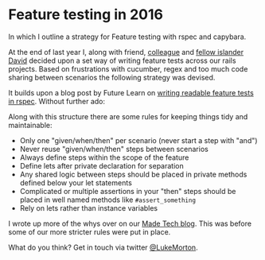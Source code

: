 # Feature testing in 2016

In which I outline a strategy for Feature testing with rspec and capybara.

At the end of last year I, along with friend, [colleague](https://www.madetech.com) and [fellow islander](http://theisland.io)
[David](http://twitter.com/davidwinter) decided upon a set way of writing
feature tests across our rails projects. Based on frustrations with cucumber,
regex and too much code sharing between scenarios the following strategy was
devised.

It builds upon a blog post by Future Learn on
[writing readable feature tests in rspec](https://about.futurelearn.com/blog/how-we-write-readable-feature-tests-with-rspec/). Without further ado:

<script src="https://gist.github.com/lukemorton/6f56ef24dea0516803be.js"></script>

Along with this structure there are some rules for keeping things tidy and
maintainable:

 - Only one "given/when/then" per scenario (never start a step with "and")
 - Never reuse "given/when/then" steps between scenarios
 - Always define steps within the scope of the feature
 - Define lets after private declaration for separation
 - Any shared logic between steps should be placed in private methods defined
   below your let statements
 - Complicated or multiple assertions in your "then" steps should be placed
   in well named methods like `#assert_something`
 - Rely on lets rather than instance variables

I wrote up more of the whys over on our
[Made Tech blog](https://www.madetech.com/blog/feature-testing-with-rspec). This
was before some of our more stricter rules were put in place.

What do you think? Get in touch via twitter
[@LukeMorton](https://twitter.com/LukeMorton).
